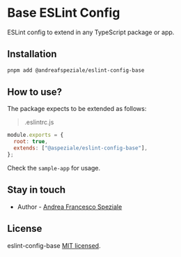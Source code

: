 # Base ESLint Config

ESLint config to extend in any TypeScript package or app.

## Installation

```sh
pnpm add @andreafspeziale/eslint-config-base
```

## How to use?

The package expects to be extended as follows:

> .eslintrc.js

```javascript
module.exports = {
  root: true,
  extends: ["@aspeziale/eslint-config-base"],
};
```

Check the `sample-app` for usage.

## Stay in touch

- Author - [Andrea Francesco Speziale](https://twitter.com/andreafspeziale)

## License

eslint-config-base [MIT licensed](LICENSE).
